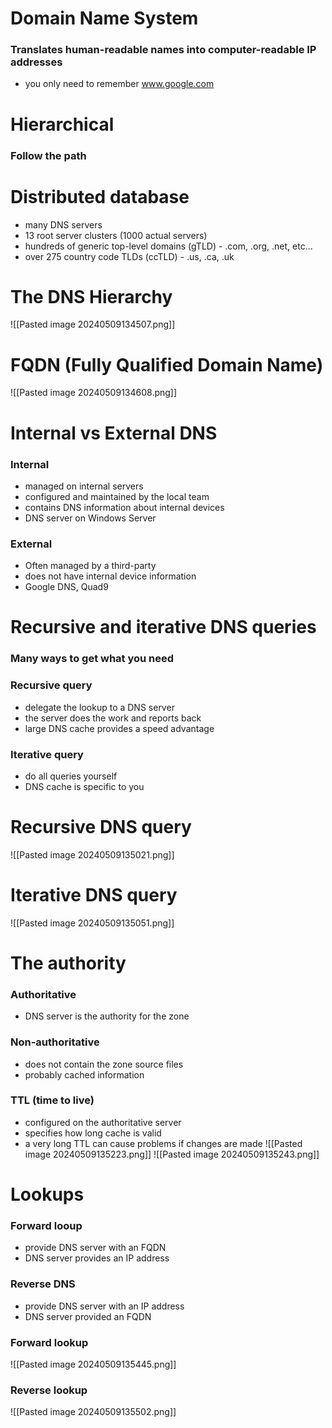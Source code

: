 # Domain Name System
### Translates human-readable names into computer-readable IP addresses
- you only need to remember www.google.com
# Hierarchical
### Follow the path
# Distributed database
- many DNS servers
- 13 root server clusters (1000 actual servers)
- hundreds of generic top-level domains (gTLD) - .com, .org, .net, etc...
- over 275 country code TLDs (ccTLD) - .us, .ca, .uk
# The DNS Hierarchy
![[Pasted image 20240509134507.png]]
# FQDN (Fully Qualified Domain Name)
![[Pasted image 20240509134608.png]]
# Internal vs External DNS
### Internal
- managed on internal servers
- configured and maintained by the local team
- contains DNS information about internal devices
- DNS server on Windows Server
### External
- Often managed by a third-party
- does not have internal device information
- Google DNS, Quad9
# Recursive and iterative DNS queries
### Many ways to get what you need
### Recursive query
- delegate the lookup to a DNS  server
- the server does the work and reports back
- large DNS cache provides a speed advantage
### Iterative query
- do all queries yourself
- DNS cache is specific to you
# Recursive DNS query
![[Pasted image 20240509135021.png]]
# Iterative DNS query
![[Pasted image 20240509135051.png]]
# The authority
### Authoritative
- DNS server is the authority for the zone
### Non-authoritative
- does not contain the zone source files
- probably cached information
### TTL (time to live)
- configured on the authoritative server
- specifies how long cache is valid
- a very long TTL can cause problems if changes are made
![[Pasted image 20240509135223.png]]
![[Pasted image 20240509135243.png]]
# Lookups
### Forward looup
- provide DNS server with an FQDN
- DNS server provides an IP address
### Reverse DNS
- provide DNS server with an IP address
- DNS server provided an FQDN
### Forward lookup
![[Pasted image 20240509135445.png]]
### Reverse lookup
![[Pasted image 20240509135502.png]]